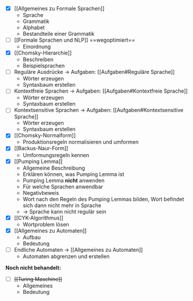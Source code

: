 - [x] [[Allgemeines zu Formale Sprachen]]
	- Sprache
	- Grammatik
	- Alphabet
	- Bestandteile einer Grammatik
- [ ] [[Formale Sprachen und NLP]] ==wegoptimiert==
	- Einordnung
- [x] [[Chomsky-Hierarchie]]
	- Beschreiben
	- Beispielsprachen
- [ ] Reguläre Ausdrücke
	-> Aufgaben: [[Aufgaben#Reguläre Sprache]]
	- Wörter erzeugen
	- Syntaxbaum erstellen
- [ ] Kontextfreie Sprachen
	-> Aufgaben: [[Aufgaben#Kontextfreie Sprache]]
	- Wörter erzeugen
	- Syntaxbaum erstellen
- [ ] Kontextsensitive Sprachen
	-> Aufgaben: [[Aufgaben#Kontextsensitive Sprache]]
	- Wörter erzeugen
	- Syntaxbaum erstellen
- [x] [[Chomsky-Normalform]]
	- Produktionsregeln normalisieren und umformen
- [x] [[Backus-Naur-Form]]
	- Umformungsregeln kennen
- [x] [[Pumping Lemma]]
	- Allgemeine Beschreibung
	- Erklären können, was Pumping Lemma ist
	- Pumping Lemma **nicht** anwenden
	- Für welche Sprachen anwendbar 
	- Negativbeweis
	- Wort nach den Regeln des Pumping Lemmas bilden, Wort befindet sich dann nicht mehr in Sprache
	- -> Sprache kann nicht regulär sein
- [x] [[CYK-Algorithmus]]
	- Wortproblem lösen
- [x] [[Allgemeines zu Automaten]]
	- Aufbau
	- Bedeutung
- [ ] Endliche Automaten -> [[Allgemeines zu Automaten]]
	- Automaten abgrenzen und erstellen

**Noch nicht behandelt:**
- [ ] ~~[[Turing Maschine]]~~
	- Allgemeines
	- Bedeutung

